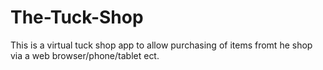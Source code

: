 # The-Tuck-Shop
This is a virtual tuck shop app to allow purchasing of items fromt he shop via a web browser/phone/tablet ect.
